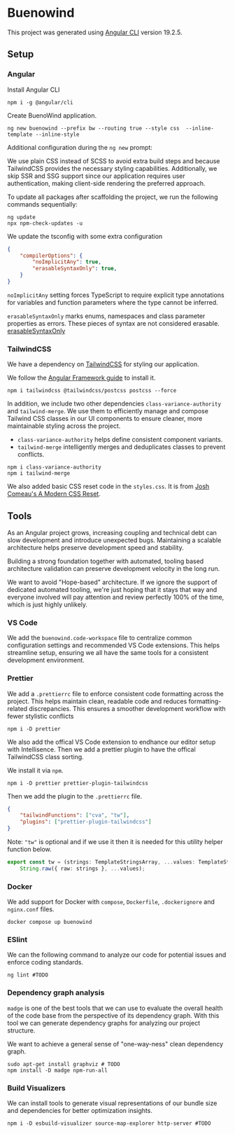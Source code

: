 # Buenowind

This project was generated using [Angular CLI](https://github.com/angular/angular-cli) version 19.2.5.

## Setup

### Angular

Install Angular CLI

```shell
npm i -g @angular/cli
```

Create BuenoWind application.

```shell
ng new buenowind --prefix bw --routing true --style css  --inline-template --inline-style
```

Additional configuration during the `ng new` prompt:

We use plain CSS instead of SCSS to avoid extra build steps and because TailwindCSS provides the necessary styling capabilities. Additionally, we skip SSR and SSG support since our application requires user authentication, making client-side rendering the preferred approach.

To update all packages after scaffolding the project, we run the following commands sequentially:

```shell
ng update
npx npm-check-updates -u
```

We update the tsconfig with some extra configuration

```json
{
    "compilerOptions": {
        "noImplicitAny": true,
        "erasableSyntaxOnly": true,
    }
}
```

`noImplicitAny` setting forces TypeScript to require explicit type annotations for variables and function parameters where the type cannot be inferred.

`erasableSyntaxOnly` marks enums, namespaces and class parameter properties as errors. These pieces of syntax are not considered erasable. [erasableSyntaxOnly](https://www.totaltypescript.com/erasable-syntax-only)

### TailwindCSS

We have a dependency on [TailwindCSS](https://tailwindcss.com/) for styling our application.

We follow the [Angular Framework guide](https://tailwindcss.com/docs/installation/framework-guides/angular) to install it.

```shell
npm i tailwindcss @tailwindcss/postcss postcss --force
```

In addition, we include two other dependencies `class-variance-authority` and `tailwind-merge`.
We use them to efficiently manage and compose Tailwind CSS classes in our UI components to ensure cleaner,
more maintainable styling across the project.

- `class-variance-authority` helps define consistent component variants.
- `tailwind-merge` intelligently merges and deduplicates classes to prevent conflicts.

```shell
npm i class-variance-authority
npm i tailwind-merge
```

We also added basic CSS reset code in the `styles.css`.
It is from [Josh Comeau's A Modern CSS Reset](https://www.joshwcomeau.com/css/custom-css-reset/).

## Tools

As an Angular project grows, increasing coupling and technical debt can slow development and introduce unexpected bugs. Maintaining a scalable architecture helps preserve development speed and stability.

Building a strong foundation together with automated, tooling based architecture validation can preserve development
velocity in the long run.

We want to avoid "Hope-based" architecture. If we ignore the support of dedicated automated tooling, we're just hoping
that it stays that way and everyone involved will pay attention and review perfectly 100% of the time, which is just highly unlikely.

### VS Code

We add the `buenowind.code-workspace` file to centralize common configuration settings and recommended VS Code extensions.
This helps streamline setup, ensuring we all have the same tools for a consistent development environment.

### Prettier

We add a `.prettierrc` file to enforce consistent code formatting across the project.
This helps maintain clean, readable code and reduces formatting-related discrepancies.
This ensures a smoother development workflow with fewer stylistic conflicts

```shell
npm i -D prettier
```

We also add the offical VS Code extension to endhance our editor setup with Intellisence.
Then we add a prettier plugin to have the offical TailwindCSS class sorting.

We install it via `npm`.

```shell
npm i -D prettier prettier-plugin-tailwindcss
```

Then we add the plugin to the `.prettierrc` file.

```json
{
    "tailwindFunctions": ["cva", "tw"],
    "plugins": ["prettier-plugin-tailwindcss"]
}
```

Note: `"tw"` is optional and if we use it then it is needed for this utility helper function below.

```ts
export const tw = (strings: TemplateStringsArray, ...values: TemplateStringsArray[]) =>
    String.raw({ raw: strings }, ...values);
```

### Docker

We add support for Docker with `compose`, `Dockerfile`, `.dockerignore` and `nginx.conf` files.

```shell
docker compose up buenowind
```

### ESlint

We can the following command to analyze our code for potential issues and enforce coding standards.

```shell
ng lint #TODO
```

### Dependency graph analysis

`madge` is one of the best tools that we can use to evaluate the overall health of the code base from the perspective of its dependency graph. With this tool we can generate dependency graphs for analyzing our project structure.

We want to achieve a general sense of "one-way-ness" clean dependency graph.

```shell
sudo apt-get install graphviz # TODO
npm install -D madge npm-run-all
```

### Build Visualizers

We can install tools to generate visual representations of our bundle size and dependencies for better optimization insights.

```shell
npm i -D esbuild-visualizer source-map-explorer http-server #TODO
```
